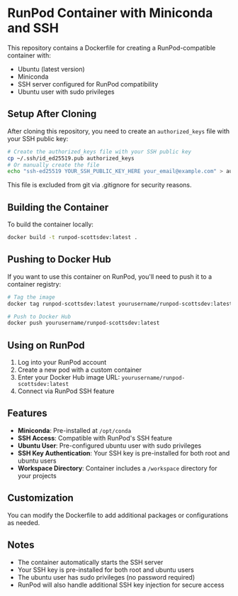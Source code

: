 # RunPod Container with Miniconda and SSH

This repository contains a Dockerfile for creating a RunPod-compatible container with:

- Ubuntu (latest version)
- Miniconda
- SSH server configured for RunPod compatibility
- Ubuntu user with sudo privileges

## Setup After Cloning

After cloning this repository, you need to create an `authorized_keys` file with your SSH public key:

```bash
# Create the authorized_keys file with your SSH public key
cp ~/.ssh/id_ed25519.pub authorized_keys
# Or manually create the file
echo "ssh-ed25519 YOUR_SSH_PUBLIC_KEY_HERE your_email@example.com" > authorized_keys
```

This file is excluded from git via .gitignore for security reasons.

## Building the Container

To build the container locally:

```bash
docker build -t runpod-scottsdev:latest .
```

## Pushing to Docker Hub

If you want to use this container on RunPod, you'll need to push it to a container registry:

```bash
# Tag the image
docker tag runpod-scottsdev:latest yourusername/runpod-scottsdev:latest

# Push to Docker Hub
docker push yourusername/runpod-scottsdev:latest
```

## Using on RunPod

1. Log into your RunPod account
2. Create a new pod with a custom container
3. Enter your Docker Hub image URL: `yourusername/runpod-scottsdev:latest`
4. Connect via RunPod SSH feature

## Features

- **Miniconda**: Pre-installed at `/opt/conda`
- **SSH Access**: Compatible with RunPod's SSH feature
- **Ubuntu User**: Pre-configured ubuntu user with sudo privileges
- **SSH Key Authentication**: Your SSH key is pre-installed for both root and ubuntu users
- **Workspace Directory**: Container includes a `/workspace` directory for your projects

## Customization

You can modify the Dockerfile to add additional packages or configurations as needed.

## Notes

- The container automatically starts the SSH server
- Your SSH key is pre-installed for both root and ubuntu users
- The ubuntu user has sudo privileges (no password required)
- RunPod will also handle additional SSH key injection for secure access
